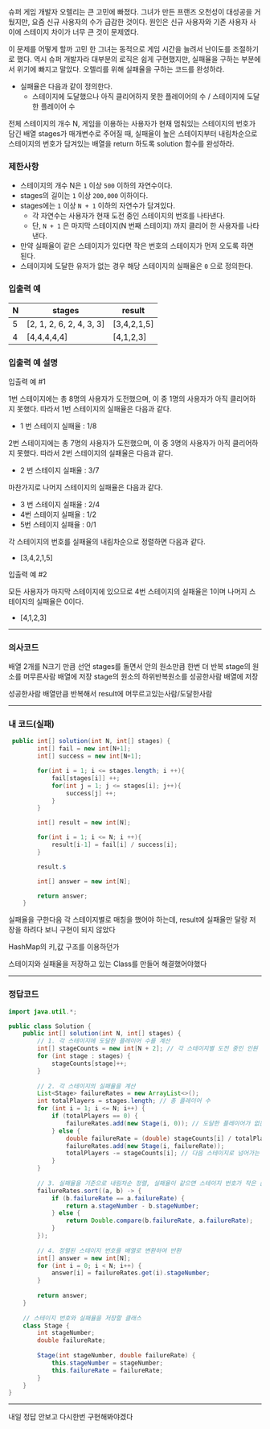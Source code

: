 슈퍼 게임 개발자 오렐리는 큰 고민에 빠졌다. 그녀가 만든 프랜즈 오천성이 대성공을 거뒀지만, 요즘 신규 사용자의 수가 급감한 것이다. 원인은 신규 사용자와 기존 사용자 사이에 스테이지 차이가 너무 큰 것이 문제였다.

이 문제를 어떻게 할까 고민 한 그녀는 동적으로 게임 시간을 늘려서 난이도를 조절하기로 했다. 역시 슈퍼 개발자라 대부분의 로직은 쉽게 구현했지만, 실패율을 구하는 부분에서 위기에 빠지고 말았다. 오렐리를 위해 실패율을 구하는 코드를 완성하라.

- 실패율은 다음과 같이 정의한다.
    - 스테이지에 도달했으나 아직 클리어하지 못한 플레이어의 수 / 스테이지에 도달한 플레이어 수

전체 스테이지의 개수 N, 게임을 이용하는 사용자가 현재 멈춰있는 스테이지의 번호가 담긴 배열 stages가 매개변수로 주어질 때, 실패율이 높은 스테이지부터 내림차순으로 스테이지의 번호가 담겨있는 배열을 return 하도록 solution 함수를 완성하라.

### 제한사항

- 스테이지의 개수 N은 `1` 이상 `500` 이하의 자연수이다.
- stages의 길이는 `1` 이상 `200,000` 이하이다.
- stages에는 `1` 이상 `N + 1` 이하의 자연수가 담겨있다.
    - 각 자연수는 사용자가 현재 도전 중인 스테이지의 번호를 나타낸다.
    - 단, `N + 1` 은 마지막 스테이지(N 번째 스테이지) 까지 클리어 한 사용자를 나타낸다.
- 만약 실패율이 같은 스테이지가 있다면 작은 번호의 스테이지가 먼저 오도록 하면 된다.
- 스테이지에 도달한 유저가 없는 경우 해당 스테이지의 실패율은 `0` 으로 정의한다.

### 입출력 예

| N | stages | result |
| --- | --- | --- |
| 5 | [2, 1, 2, 6, 2, 4, 3, 3] | [3,4,2,1,5] |
| 4 | [4,4,4,4,4] | [4,1,2,3] |

### 입출력 예 설명

입출력 예 #1

1번 스테이지에는 총 8명의 사용자가 도전했으며, 이 중 1명의 사용자가 아직 클리어하지 못했다. 따라서 1번 스테이지의 실패율은 다음과 같다.

- 1 번 스테이지 실패율 : 1/8

2번 스테이지에는 총 7명의 사용자가 도전했으며, 이 중 3명의 사용자가 아직 클리어하지 못했다. 따라서 2번 스테이지의 실패율은 다음과 같다.

- 2 번 스테이지 실패율 : 3/7

마찬가지로 나머지 스테이지의 실패율은 다음과 같다.

- 3 번 스테이지 실패율 : 2/4
- 4번 스테이지 실패율 : 1/2
- 5번 스테이지 실패율 : 0/1

각 스테이지의 번호를 실패율의 내림차순으로 정렬하면 다음과 같다.

- [3,4,2,1,5]

입출력 예 #2

모든 사용자가 마지막 스테이지에 있으므로 4번 스테이지의 실패율은 1이며 나머지 스테이지의 실패율은 0이다.

- [4,1,2,3]

---

### 의사코드

배열 2개를 N크기 만큼 선언
stages를 돌면서 안의 원소만큼 한번 더 반복
stage의 원소를 머무른사람 배열에 저장
stage의 원소의 하위반복원소를 성공한사람 배열에 저장

성공한사람 배열만큼 반복해서 result에 머무르고있는사람/도달한사람

---

### 내 코드(실패)

```java
 public int[] solution(int N, int[] stages) {
        int[] fail = new int[N+1];
        int[] success = new int[N+1];

        for(int i = 1; i <= stages.length; i ++){
            fail[stages[i]] ++;
            for(int j = 1; j <= stages[i]; j++){
                success[j] ++;
            }
        }

        int[] result = new int[N];

        for(int i = 1; i <= N; i ++){
            result[i-1] = fail[i] / success[i];
        }

        result.s

        int[] answer = new int[N];

        return answer;
    }

```

실패율을 구한다음 각 스테이지별로 매칭을 했어야 하는데, result에 실패율만 달랑 저장을 하려다 보니 구현이 되지 않았다

HashMap의 키,값 구조를 이용하던가

스테이지와 실패율을 저장하고 있는 Class를 만들어 해결했어야했다

---

### 정답코드

```java
import java.util.*;

public class Solution {
    public int[] solution(int N, int[] stages) {
        // 1. 각 스테이지에 도달한 플레이어 수를 계산
        int[] stageCounts = new int[N + 2]; // 각 스테이지별 도전 중인 인원 수
        for (int stage : stages) {
            stageCounts[stage]++;
        }
        
        // 2. 각 스테이지의 실패율을 계산
        List<Stage> failureRates = new ArrayList<>();
        int totalPlayers = stages.length; // 총 플레이어 수
        for (int i = 1; i <= N; i++) {
            if (totalPlayers == 0) {
                failureRates.add(new Stage(i, 0)); // 도달한 플레이어가 없는 경우 실패율 0
            } else {
                double failureRate = (double) stageCounts[i] / totalPlayers;
                failureRates.add(new Stage(i, failureRate));
                totalPlayers -= stageCounts[i]; // 다음 스테이지로 넘어가는 인원 수 갱신
            }
        }
        
        // 3. 실패율을 기준으로 내림차순 정렬, 실패율이 같으면 스테이지 번호가 작은 순서로 정렬
        failureRates.sort((a, b) -> {
            if (b.failureRate == a.failureRate) {
                return a.stageNumber - b.stageNumber;
            } else {
                return Double.compare(b.failureRate, a.failureRate);
            }
        });
        
        // 4. 정렬된 스테이지 번호를 배열로 변환하여 반환
        int[] answer = new int[N];
        for (int i = 0; i < N; i++) {
            answer[i] = failureRates.get(i).stageNumber;
        }
        
        return answer;
    }
    
    // 스테이지 번호와 실패율을 저장할 클래스
    class Stage {
        int stageNumber;
        double failureRate;
        
        Stage(int stageNumber, double failureRate) {
            this.stageNumber = stageNumber;
            this.failureRate = failureRate;
        }
    }
}

```

---

내일 정답 안보고 다시한번 구현해봐야겠다